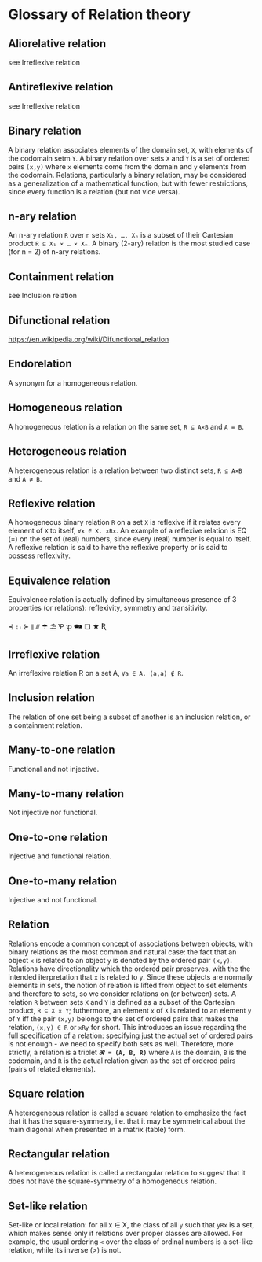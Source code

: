 # Glossary of Relation theory

## Aliorelative relation
see Irreflexive relation

## Antireflexive relation
see Irreflexive relation

## Binary relation
A binary relation associates elements of the domain set, `X`, with elements of the codomain setm `Y`. A binary relation over sets `X` and `Y` is a set of ordered pairs `(x,y)` where `x` elements come from the domain and `y` elements from the codomain. Relations, particularly a binary relation, may be considered as a generalization of a mathematical function, but with fewer restrictions, since every function is a relation (but not vice versa).

## n-ary relation
An n-ary relation `R` over `n` sets `X₁, …, Xₙ` is a subset of their Cartesian product `R ⊆ X₁ ⨯ … ⨯ Xₙ`. A binary (2-ary) relation is the most studied case (for n = 2) of n-ary relations.

## Containment relation
see Inclusion relation

## Difunctional relation
https://en.wikipedia.org/wiki/Difunctional_relation

## Endorelation
A synonym for a homogeneous relation.

## Homogeneous relation
A homogeneous relation is a relation on the same set, `R ⊆ A⨯B` and `A = B`.

## Heterogeneous relation
A heterogeneous relation is a relation between two distinct sets, `R ⊆ A⨯B` and `A ≠ B`.

## Reflexive relation
A homogeneous binary relation `R` on a set `X` is reflexive if it relates every element of `X` to itself, `∀x ∈ X. xRx`. An example of a reflexive relation is EQ (=) on the set of (real) numbers, since every (real) number is equal to itself. A reflexive relation is said to have the reflexive property or is said to possess reflexivity.

## Equivalence relation
Equivalence relation is actually defined by simultaneous presence of 3 properties (or relations): reflexivity, symmetry and transitivity.

⊰ ⨟ ⨾ ⊱ ⫴ ⫻ ☂ ⛱ Ꝕ ꝕ 🗪 ❏ ★ Ʀ

## Irreflexive relation
An irreflexive relation R on a set A, `∀a ∈ A. (a,a) ∉ R`.

## Inclusion relation
The relation of one set being a subset of another is an inclusion relation, or a containment relation.

## Many-to-one relation
Functional and not injective.

## Many-to-many relation
Not injective nor functional.

## One-to-one relation
Injective and functional relation.

## One-to-many relation
Injective and not functional.

## Relation
Relations encode a common concept of associations between objects, with binary relations as the most common and natural case: the fact that an object `x` is related to an object `y` is denoted by the ordered pair `(x,y)`. Relations have directionality which the ordered pair preserves, with the the intended iterpretation that `x` is related to `y`. Since these objects are normally elements in sets, the notion of relation is lifted from object to set elements and therefore to sets, so we consider relations on (or between) sets. A relation `R` between sets `X` and `Y` is defined as a subset of the Cartesian product, `R ⊆ X ⨯ Y`; futhermore, an element `x` of `X` is related to an element `y` of `Y` iff the pair `(x,y)` belongs to the set of ordered pairs that makes the relation, `(x,y) ∈ R` or `xRy` for short. This introduces an issue regarding the full specification of a relation: specifying just the actual set of ordered pairs is not enough - we need to specify both sets as well. Therefore, more strictly, a relation is a triplet __`𝓡 = (A, B, R)`__ where `A` is the domain, `B` is the codomain, and `R` is the actual relation given as the set of ordered pairs (pairs of related elements).

## Square relation
A heterogeneous relation is called a square relation to emphasize the fact that it has the square-symmetry, i.e. that it may be symmetrical about the main diagonal when presented in a matrix (table) form.

## Rectangular relation
A heterogeneous relation is called a rectangular relation to suggest that it does not have the square-symmetry of a homogeneous relation.

## Set-like relation
Set-like or local relation: for all x ∈ X, the class of all `y` such that `yRx` is a set, which makes sense only if relations over proper classes are allowed.
For example, the usual ordering `<` over the class of ordinal numbers is a set-like relation, while its inverse (>) is not.
